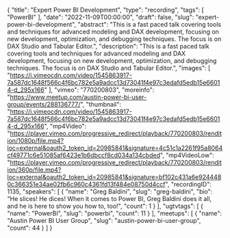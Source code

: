 {
  "title": "Expert Power BI Development",
  "type": "recording",
  "tags": [
    "PowerBI"
  ],
  "date": "2022-11-09T00:00:00",
  "draft": false,
  "slug": "expert-power-bi-development",
  "abstract": "This is a fast paced talk covering tools and techniques for advanced modeling and DAX development, focusing on new development, optimization, and debugging techniques. The focus is on DAX Studio and Tabular Editor.",
  "description": "This is a fast paced talk covering tools and techniques for advanced modeling and DAX development, focusing on new development, optimization, and debugging techniques. The focus is on DAX Studio and Tabular Editor.",
  "images": [
    "https://i.vimeocdn.com/video/1545863917-7a587dc1648f566c4f6bc782e5a9adcc13d73041f4e97c3edafd5edb15e66014-d_295x166"
  ],
  "vimeo": "770200803",
  "moreinfo": "https://www.meetup.com/austin-power-bi-user-group/events/288136777/",
  "thumbnail": "https://i.vimeocdn.com/video/1545863917-7a587dc1648f566c4f6bc782e5a9adcc13d73041f4e97c3edafd5edb15e66014-d_295x166",
  "mp4Video": "https://player.vimeo.com/progressive_redirect/playback/770200803/rendition/1080p/file.mp4?loc=external&oauth2_token_id=20985841&signature=4c51c1a2261f95a8064cf49771c6e51085af6423e1b6dbccf8cd034a134cbded",
  "mp4VideoLow": "https://player.vimeo.com/progressive_redirect/playback/770200803/rendition/360p/file.mp4?loc=external&oauth2_token_id=20985841&signature=bf102c431a6e9244480c366351e34ae02fb6c960c4361fd13f484e08750d4ccf",
  "recordingID": 1135,
  "speakers": [
    {
      "name": "Greg Baldini",
      "slug": "greg-baldini",
      "bio": "He slices! He dices! When it comes to Power BI, Greg Baldini does it all, and he is here to show you how to, too!",
      "count": 1
    }
  ],
  "ugtvtags": [
    {
      "name": "PowerBI",
      "slug": "powerbi",
      "count": 11
    }
  ],
  "meetups": [
    {
      "name": "Austin Power BI User Group",
      "slug": "austin-power-bi-user-group",
      "count": 44
    }
  ]
}